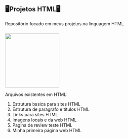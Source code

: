 ## 🖥️Projetos HTML🖥️

Repositório focado em meus projetos na linguagem HTML

###

<img align="center" height="175" src="https://i.pinimg.com/originals/21/11/61/21116158daaeb1459b4ec0758505e1ad.gif" />



Arquivos existentes em HTML:

1. Estrutura basica para sites HTML
2. Estrutura de paragrafo e títulos HTML
3. Links para sites HTML
4. Imagens locais e da web HTML
5. Pagina de review teste HTML
6. Minha primeira página web HTML
   
